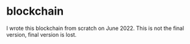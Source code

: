 # blockchain

I wrote this blockchain from scratch on June 2022.
This is not the final version, final version is lost.
